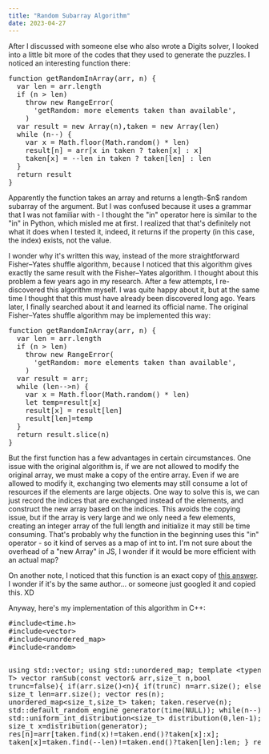 ```yaml
---
title: "Random Subarray Algorithm"
date: 2023-04-27
---
```

<html>
<title>Random Subarray Algorithm</title>
<script>
MathJax = {
  tex: {
    inlineMath: [ ['$','$'],['\\(','\\)'] ],
    displayMath: [ ['$$','$$'], ['\\[','\\]'] ],
    processEscapes: true,      
    processEnvironments: true, 
    processRefs: true       
  },
  options: {
   ignoreHtmlClass: 'tex2jax_ignore|editor-rich-text'
  }
};
</script>
<script id="MathJax-script" async
  src="https://cdn.jsdelivr.net/npm/mathjax@3/es5/tex-chtml.js">
</script>

<body>
<p>
After I discussed with someone else who also wrote a Digits solver, I looked into a little bit more of the codes that they used to generate the puzzles. I noticed an interesting function there:
</p>
<pre>
function getRandomInArray(arr, n) {
  var len = arr.length
  if (n > len)
    throw new RangeError(
      'getRandom: more elements taken than available',
    )
  var result = new Array(n),taken = new Array(len)
  while (n--) {
    var x = Math.floor(Math.random() * len)
    result[n] = arr[x in taken ? taken[x] : x]
    taken[x] = --len in taken ? taken[len] : len
  }
  return result
}
</pre>
<p>
Apparently the function takes an array and returns a length-$n$ random subarray of the argument. But I was confused because it uses a grammar that I was not familiar with - I thought the "in" operator here is similar to the "in" in Python, which misled me at first. I realized that that's definitely not what it does when I tested it, indeed, it returns if the property (in this case, the index) exists, not the value.</p>
<p>
I wonder why it's written this way, instead of the more straightforward Fisher–Yates shuffle algorithm, because I noticed that this algorithm gives exactly the same result with the Fisher–Yates algorithm. I thought about this problem a few years ago in my research. After a few attempts, I re-discovered this algorithm myself. I was quite happy about it, but at the same time I thought that this must have already been discovered long ago. Years later, I finally searched about it and learned its official name. The original Fisher–Yates shuffle algorithm may be implemented this way:</p>

<pre>
function getRandomInArray(arr, n) {
  var len = arr.length
  if (n > len)
    throw new RangeError(
      'getRandom: more elements taken than available',
    )
  var result = arr;
  while (len-->n) {
    var x = Math.floor(Math.random() * len)
    let temp=result[x]
    result[x] = result[len]
    result[len]=temp
  }
  return result.slice(n)
}
</pre>
<p>
But the first function has a few advantages in certain circumstances. One issue with the original algorithm is, if we are not allowed to modify the original array, we must make a copy of the entire array. Even if we are allowed to modify it, exchanging two elements may still consume a lot of resources if the elements are large objects. One way to solve this is, we can just record the indices that are exchanged instead of the elements, and construct the new array based on the indices. This avoids the copying issue, but if the array is very large and we only need a few elements, creating an integer array of the full length and initialize it may still be time consuming. That's probably why the function in the beginning uses this "in" operator - so it kind of serves as a map of int to int. I'm not sure about the overhead of a "new Array" in JS, I wonder if it would be more efficient with an actual map?</p>
<p>
On another note, I noticed that this function is an exact copy of <a href="https://stackoverflow.com/a/19270021/2692551">this answer</a>. I wonder if it's by the same author... or someone just googled it and copied this. XD</p>
<p>
Anyway, here's my implementation of this algorithm in C++:</p>
<pre>
#include&lt;time.h>
#include&lt;vector>
#include&lt;unordered_map>
#include&lt;random>

using std::vector;
using std::unordered_map;
template &lt;typename T>
vector<T> ranSub(const vector<T>& arr,size_t n,bool trunc=false){
    if(arr.size()<n){
        if(trunc) n=arr.size();
        else throw;
    }
    size_t len=arr.size();
    vector<T> res(n);
    unordered_map<size_t,size_t> taken;
    taken.reserve(n);
    std::default_random_engine generator(time(NULL));
    while(n--){
        std::uniform_int_distribution<size_t> distribution(0,len-1);
        size_t x=distribution(generator);
        res[n]=arr[taken.find(x)!=taken.end()?taken[x]:x];
        taken[x]=taken.find(--len)!=taken.end()?taken[len]:len;
    }
    return res;
}
</pre>

</body>
</html>